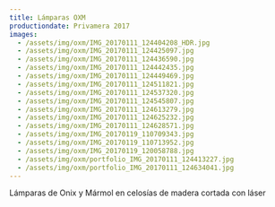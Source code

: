 ```yaml
---
title: Lámparas OXM
productiondate: Privamera 2017
images:
  - /assets/img/oxm/IMG_20170111_124404208_HDR.jpg
  - /assets/img/oxm/IMG_20170111_124425097.jpg
  - /assets/img/oxm/IMG_20170111_124436590.jpg
  - /assets/img/oxm/IMG_20170111_124442435.jpg
  - /assets/img/oxm/IMG_20170111_124449469.jpg
  - /assets/img/oxm/IMG_20170111_124511821.jpg
  - /assets/img/oxm/IMG_20170111_124537320.jpg
  - /assets/img/oxm/IMG_20170111_124545807.jpg
  - /assets/img/oxm/IMG_20170111_124613279.jpg
  - /assets/img/oxm/IMG_20170111_124625232.jpg
  - /assets/img/oxm/IMG_20170111_124628571.jpg
  - /assets/img/oxm/IMG_20170119_110709343.jpg
  - /assets/img/oxm/IMG_20170119_110713952.jpg
  - /assets/img/oxm/IMG_20170119_120058788.jpg
  - /assets/img/oxm/portfolio_IMG_20170111_124413227.jpg
  - /assets/img/oxm/portfolio_IMG_20170111_124634041.jpg
---
```

Lámparas de Onix y Mármol en celosías de madera cortada con láser
